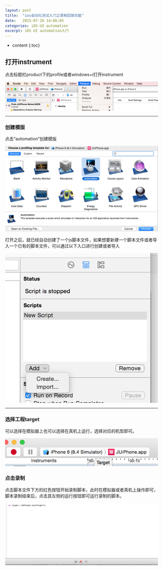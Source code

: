 ```yaml
---
layout: post
title:  "ios自动化测试入门之录制回放功能"
date:   2015-07-26 14:06:05
categories: iOS-UI-automation
excerpt: iOS UI automation入门
---
```


* content
{:toc}

## 打开instrument

点击标题栏product下的profile或者windows+i打开instrument  

![Alt test](../images/ios-ui-automation-01-01.png)

---

### 创建模版

点击“automation”创建模版

![Alt test](../images/ios-ui-automation-01-02.png)

打开之后，就已经自动创建了一个js脚本文件，如果想要新建一个脚本文件或者导入一个已有的脚本文件，可以通过以下入口进行创建或者导入

![Alt test](../images/ios-ui-automation-01-03.png)


---

### 选择工程target
可以选择在模拟器上也可以选择在真机上运行，选择对应的机型即可。

![Alt test](../images/ios-ui-automation-01-04.png)

### 点击录制

点击脚本文件下方的红色按钮开始录制脚本，此时在模拟器或者真机上操作即可，脚本录制结束后，点击其左侧的运行按钮即可运行录制的脚本。

![Alt test](../images/ios-ui-automation-01-05.png)




